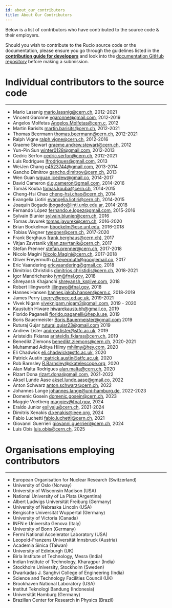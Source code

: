 ```yaml
---
id: about_our_contributors
title: About Our Contributors
---
```


Below is a list of contributors who have contributed to the
source code & their employers.

Should you wish to contribute to the Rucio source code or the documentation,
please ensure you go through the guidelines listed in the [__contribution guide
for developers__](contributing) and look into the [documentation GitHub
repository](https://github.com/rucio/documentation) before making a submission.

# Individual contributors to the source code

---
- Mario Lassnig [mario.lassnig@cern.ch](mailto:mario.lassnig@cern.ch), 2012-2021
- Vincent Garonne [vgaronne@gmail.com](mailto:vgaronne@gmail.com), 2012-2019
- Angelos Molfetas [Angelos.Molfetas@cern.c](mailto:Angelos.Molfetas@cern.ch), 2012
- Martin Barisits [martin.barisits@cern.ch](mailto:martin.barisits@cern.ch), 2012-2021
- Thomas Beermann [thomas.beermann@cern.ch](mailto:thomas.beermann@cern.ch), 2012-2021
- Ralph Vigne [ralph.vigne@cern.ch](mailto:ralph.vigne@cern.ch), 2012-2016
- Graeme Stewart [graeme.andrew.stewart@cern.ch](mailto:graeme.andrew.stewart@cern.ch), 2012
- Yun-Pin Sun [winter0128@gmail.com](mailto:winter0128@gmail.com), 2012-2013
- Cedric Serfon [cedric.serfon@cern.ch](mailto:cedric.serfon@cern.ch), 2012-2021
- Luis Rodrigues [lfrodrigues@gmail.com](mailto:lfrodrigues@gmail.com), 2013
- WeiJen Chang [e4523744@gmail.com](mailto:e4523744@gmail.com), 2013-2014
- Gancho Dimitrov [gancho.dimitrov@cern.ch](mailto:gancho.dimitrov@cern.ch), 2013
- Wen Guan [wguan.icedew@gmail.co](mailto:wguan.icedew@gmail.com), 2014-2017
- David Cameron [d.g.cameron@gmail.com](mailto:d.g.cameron@gmail.com), 2014-2016
- Tomáš Kouba [tomas.kouba@cern.ch](mailto:tomas.kouba@cern.ch), 2014-2015
- Cheng-Hsi Chao [cheng-hsi.chao@cern.ch](mailto:cheng-hsi.chao@cern.ch), 2014
- Evangelia Liotiri [evangelia.liotiri@cern.ch](mailto:evangelia.liotiri@cern.ch), 2014-2015
- Joaquín Bogado [jbogado@linti.unlp.edu.ar](mailto:jbogado@linti.unlp.edu.ar), 2014-2018
- Fernando López [fernando.e.lopez@gmail.com](mailto:fernando.e.lopez@gmail.com), 2015-2016
- Sylvain Blunier [sylvain.blunier@cern.ch](mailto:sylvain.blunier@cern.ch), 2016
- Tomas Javurek [tomas.javurek@cern.ch](mailto:tomas.javurek@cern.ch), 2016-2020
- Brian Bockelman [bbockelm@cse.unl.edu](mailto:bbockelm@cse.unl.edu), 2016-2018
- Tobias Wegner [twegner@cern.ch](mailto:twegner@cern.ch), 2017-2020
- Frank Berghaus [frank.berghaus@cern.ch)](mailto:frank.berghaus@cern.ch), 2017
- Vitjan Zavrtanik [vitjan.zavrtanik@cern.ch](mailto:vitjan.zavrtanik@cern.ch), 2017
- Stefan Prenner [stefan.prenner@cern.ch](mailto:stefan.prenner@cern.ch), 2017-2018
- Nicolo Magini [Nicolo.Magini@cern.ch](mailto:Nicolo.Magini@cern.ch), 2017-2018
- Oliver Freyermuth [o.freyermuth@googlemail.co](mailto:o.freyermuth@googlemail.com), 2017
- Eric Vaandering [ericvaandering@gmail.co](mailto:ericvaandering@gmail.com), 2018
- Dimitrios Christidis [dimitrios.christidis@cern.ch](mailto:dimitrios.christidis@cern.ch), 2018-2021
- Igor Mandrichenko [ivm@fnal.gov](mailto:ivm@fnal.gov), 2018
- Shreyansh Khajanchi [shreyansh_k@live.com](mailto:shreyansh_k@live.com), 2018
- Robert Illingworth [illingwo@fnal.gov](mailto:illingwo@fnal.gov), 2018
- Hannes Hansen [hannes.jakob.hansen@cern.c](mailto:hannes.jakob.hansen@cern.ch), 2018-2019
- James Perry [j.perry@epcc.ed.ac.uk](mailto:j.perry@epcc.ed.ac.uk), 2019-2021
- Vivek Nigam [viveknigam.nigam3@gmail.com](mailto:viveknigam.nigam3@gmail.com), 2019 - 2020
- Kaustubh Hiware [hiwarekaustubh@gmail.co](mailto:hiwarekaustubh@gmail.com), 2019
- Florido Paganelli [florido.paganelli@hep.lu.se](mailto:florido.paganelli@hep.lu.se), 2019
- Boris Bauermeister [Boris.Bauermeister@gmail.com](mailto:Boris.Bauermeister@gmail.com) 2019
- Ruturaj Gujar [ruturaj.gujar23@gmail.com](mailto:ruturaj.gujar23@gmail.com) 2019
- Andrew Lister [andrew.lister@stfc.ac.uk](mailto:andrew.lister@stfc.ac.uk), 2019
- Aristeidis Fkiaras [aristeidis.fkiaras@cern.ch](mailto:aristeidis.fkiaras@cern.ch), 2019
- Benedikt Ziemons [benedikt.ziemons@cern.ch](mailto:benedikt.ziemons@cern.ch), 2020-2021
- Muhammad Aditya Hilmy [mhilmy@hey.com](mailto:mhilmy@hey.com), 2020
- Eli Chadwick [eli.chadwick@stfc.ac.uk](mailto:eli.chadwick@stfc.ac.uk), 2020
- Patrick Austin [:patrick.austin@stfc.ac.uk](mailto:patrick.austin@stfc.ac.uk), 2020
- Rob Barnsley [R.Barnsley@skatelescope.org](mailto:R.Barnsley@skatelescope.org), 2020
- Alan Malta Rodrigues [alan.malta@cern.ch](mailto:alan.malta@cern.ch), 2020
- Rizart Dona [rizart.dona@gmail.com](mailto:rizart.dona@gmail.com), 2021-2022
- Aksel Lunde Aase [aksel.lunde.aase@gmail.co](mailto:aksel.lunde.aase@gmail.com), 2022
- Anton Schwarz [anton.schwarz@cern.ch](mailto:anton.schwarz@cern.ch), 2022
- Johannes Lange [johannes.lange@uni-hamburg.de](mailto:johannes.lange@uni-hamburg.de), 2022-2023
- Domenic Gosein [domenic.gosein@cern.ch](mailto:domenic.gosein@cern.ch), 2023
- Maggie Voetberg [maggiev@fnal.gov](mailto:maggiev@fnal.gov), 2024
- Eraldo Junior [esilvaju@cern.ch](mailto:esilvaju@cern.ch), 2021-2024
- Dimitris Xenakis [d.xenakis@ieee.org](mailto:d.xenakis@ieee.org), 2024
- Fabio Luchetti [fabio.luchetti@cern.ch](mailto:fabio.luchetti@cern.ch), 2021
- Giovanni Guerrieri [giovanni.guerrieri@cern.ch](mailto:giovanni.guerrieri@cern.ch), 2024
- Luis Obis [luis.obis@cern.ch](mailto:luis.obis@cern.ch), 2025

# Organisations employing contributors

---

- European Organisation for Nuclear Research (Switzerland)
- University of Oslo (Norway)
- University of Wisconsin Madison (USA)
- National University of La Plata (Argentina)
- Albert Ludwigs Universität Freiburg (Germany)
- University of Nebraska Lincoln (USA)
- Bergische Universität Wuppertal (Germany)
- University of Victoria (Canada)
- INFN e Universita Genova (Italy)
- University of Bonn (Germany)
- Fermi National Accelerator Laboratory (USA)
- Leopold-Franzens Universität Innsbruck (Austria)
- Academia Sinica (Taiwan)
- University of Edinburgh (UK)
- Birla Institute of Technology, Mesra (India)
- Indian Institute of Technology, Kharagpur (India)
- Stockholm University, Stockholm (Sweden)
- Dwarkadas J. Sanghvi College of Engineering (India)
- Science and Technology Facilities Council (UK)
- Brookhaven National Laboratory (USA)
- Institut Teknologi Bandung (Indonesia)
- Universität Hamburg (Germany)
- Brazilian Center for Research in Physics (Brazil)
